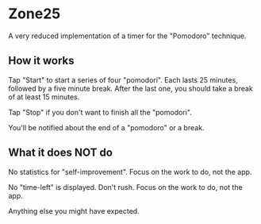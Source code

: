 # Zone25
A very reduced implementation of a timer for the "Pomodoro" technique.

## How it works
Tap "Start" to start a series of four "pomodori". Each lasts 25 minutes, followed by a five
minute break. After the last one, you should take a break of at least 15 minutes.

Tap "Stop" if you don't want to finish all the "pomodori".

You'll be notified about the end of a "pomodoro" or a break.

## What it does NOT do
No statistics for "self-improvement". Focus on the work to do, not the app.

No "time-left" is displayed. Don't rush. Focus on the work to do, not the app.

Anything else you might have expected.